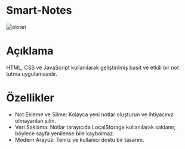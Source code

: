 # Smart-Notes
![ekran](https://github.com/user-attachments/assets/21c86c39-1d28-4d09-9708-4581d45263d5)

# Açıklama
HTML, CSS ve JavaScript kullanılarak geliştirilmiş basit ve etkili bir not tutma uygulamasıdır. 

# Özellikler
- Not Ekleme ve Silme: Kolayca yeni notlar oluşturun ve ihtiyacınız olmayanları silin.
- Veri Saklama: Notlar tarayıcıda LocalStorage kullanılarak saklanır, böylece sayfa yenilense bile kaybolmaz.
- Modern Arayüz: Temiz ve kullanıcı dostu bir tasarım.
